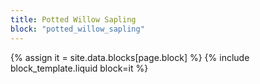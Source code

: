 ```yaml
---
title: Potted Willow Sapling
block: "potted_willow_sapling"
---
```


{% assign it = site.data.blocks[page.block] %}
{% include block_template.liquid block=it %}

